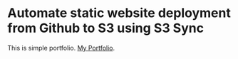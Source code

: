 # Automate static website deployment from Github to S3 using S3 Sync

This is simple portfolio. [My Portfolio](https://demo-portfolio01.s3.amazonaws.com/index.html).

